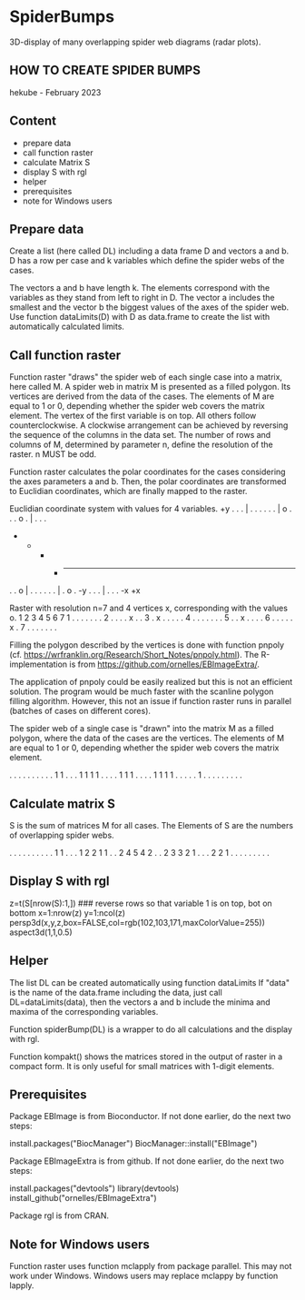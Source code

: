 # SpiderBumps
3D-display of many overlapping spider web diagrams (radar plots).

HOW TO CREATE SPIDER BUMPS
--------------------------
hekube - February 2023


Content
--------
- prepare data
- call function raster
- calculate Matrix S
- display S with rgl
- helper
- prerequisites
- note for Windows users

Prepare data
------------
Create a list (here called DL) including a data frame D and vectors a and b.
D has a row per case and k variables which define the spider webs of the cases.

The vectors a and b have length k. The elements correspond with the variables as
they stand from left to right in D. The vector a includes the smallest and the
vector b the biggest values of the axes of the spider web. Use function dataLimits(D)
with D as data.frame to create the list with automatically calculated limits.


Call function raster
--------------------
Function raster "draws" the spider web of each single case into a matrix, here called M.
A spider web in matrix M is presented as a filled polygon. Its vertices are derived from
the data of the cases. The elements of M are equal to 1 or 0, depending whether the
spider web covers the matrix element. The vertex of the first variable is on top. All others
follow counterclockwise. A clockwise arrangement can be achieved by reversing the sequence
of the columns in the data set. The number of rows and columns of M, determined by parameter n,
define the resolution of the raster. n MUST be odd.

Function raster calculates the polar coordinates for the cases considering the axes parameters
a and b. Then, the polar coordinates are transformed to Euclidian coordinates, which are finally
mapped to the raster.

Euclidian coordinate system with values for 4 variables.
+y . . . | . . .
   . . . | o . .
   . o . | . . .
   - - - + - - -
   . . o | . . .
   . . . | . o .
-y . . . | . . .
  -x          +x

Raster with resolution n=7 and 4 vertices x, corresponding with the values o.
   1 2 3 4 5 6 7
1  . . . . . . .
2  . . . . x . .
3  . x . . . . .
4  . . . . . . .
5  . . x . . . .
6  . . . . . x .
7  . . . . . . .

Filling the polygon described by the vertices is done with function pnpoly (cf.
https://wrfranklin.org/Research/Short_Notes/pnpoly.html). The R-implementation is
from https://github.com/ornelles/EBImageExtra/.

The application of pnpoly could be easily realized but this is not an efficient solution.
The program would be much faster with the scanline polygon filling algorithm. However, this
not an issue if function raster runs in parallel (batches of cases on different cores).

The spider web of a single case is "drawn" into the matrix M as a filled
polygon, where the data of the cases are the vertices. The elements of M are
equal to 1 or 0, depending whether the spider web covers the matrix element.

. . . . . . .
. . . 1 1 . .
. 1 1 1 1 . .
. . 1 1 1 . .
. . 1 1 1 1 .
. . . . 1 . .
. . . . . . .


Calculate matrix S
------------------
S is the sum of matrices M for all cases. The Elements of S are the numbers of
overlapping spider webs.

. . . . . . .
. . . 1 1 . .
. 1 2 2 1 1 .
. 2 4 5 4 2 .
. 2 3 3 2 1 .
. . 2 2 1 . .
. . . . . . .


Display S with rgl
------------------
z=t(S[nrow(S):1,]) ### reverse rows so that variable 1 is on top, bot on bottom
x=1:nrow(z)
y=1:ncol(z)
persp3d(x,y,z,box=FALSE,col=rgb(102,103,171,maxColorValue=255))
aspect3d(1,1,0.5)


Helper
------
The list DL can be created automatically using function dataLimits
If "data" is the name of the data.frame including the data, just call
DL=dataLimits(data), then the vectors a and b include the minima and maxima
of the corresponding variables.

Function spiderBump(DL) is a wrapper to do all calculations and the display with rgl.

Function kompakt(<matrix>) shows the matrices stored in the output of raster
in a compact form. It is only useful for small matrices with 1-digit elements.


Prerequisites
-------------
Package EBImage is from Bioconductor. If not done earlier, do the next two steps:

install.packages("BiocManager")
BiocManager::install("EBImage")

Package EBImageExtra is from github. If not done earlier, do the next two steps:

install.packages("devtools")
library(devtools)
install_github("ornelles/EBImageExtra")

Package rgl is from CRAN.


Note for Windows users
----------------------
Function raster uses function mclapply from package parallel. This may not work under Windows.
Windows users may replace mclappy by function lapply.

